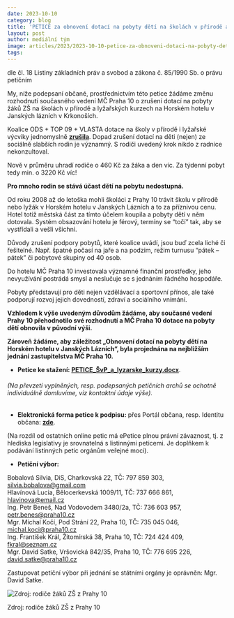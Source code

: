 ```yaml
---
date: 2023-10-10
category: blog
title: 'PETICE za obnovení dotací na pobyty dětí na školách v přírodě a lyžařských kurzech'
layout: post
author: mediální tým
image: articles/2023/2023-10-10-petice-za-obnoveni-dotaci-na-pobyty-deti-na-skolach-v-prirode-a-lyzarskych-kurzech.jpg
tags:
---
```


dle čl. 18 Listiny základních práv a svobod a zákona č. 85/1990 Sb. o právu petičním

My, níže podepsaní občané, prostřednictvím této petice žádáme změnu rozhodnutí současného vedení MČ Praha 10 o zrušení dotací na pobyty žáků ZŠ na školách v přírodě a lyžařských kurzech na Horském hotelu v Janských lázních v Krkonoších.

Koalice ODS + TOP 09 + VLASTA dotace na školy v přírodě i lyžařské výcviky jednomyslně  **[zrušila](https://usneseni.praha10.cz/usneseni/usneseni/2070)**. Dopad zrušení dotací na děti (nejen) ze sociálně slabších rodin je významný. S rodiči uvedený krok nikdo z radnice nekonzultoval.

Nově v průměru uhradí rodiče o 460 Kč za žáka a den víc. Za týdenní pobyt tedy min. o 3220 Kč víc!

**Pro mnoho rodin se stává účast dětí na pobytu nedostupná.**

Od roku 2008 až do letoška mohli školáci z Prahy 10 trávit školu v přírodě nebo lyžák v Horském hotelu v Janských Lázních a to za příznivou cenu. Hotel totiž městská část za tímto účelem koupila a pobyty dětí v něm dotovala. Systém obsazování hotelu je férový, termíny se “točí” tak, aby se vystřídali a vešli všichni.

Důvody zrušení podpory pobytů, které koalice uvádí, jsou buď zcela liché či řešitelné. Např. špatné počasí na jaře a na podzim, režim turnusu “pátek – pátek” či pobytové skupiny od 40 osob.

Do hotelu MČ Praha 10 investovala významné finanční prostředky, jeho nevyužívání postrádá smysl a neslučuje se s jednáním řádného hospodáře.

Pobyty představují pro děti nejen vzdělávací a sportovní přínos, ale také podporují rozvoj jejich dovedností, zdraví a sociálního vnímání.

**Vzhledem k výše uvedeným důvodům žádáme, aby současné vedení Prahy 10 přehodnotilo své rozhodnutí a MČ Praha 10 dotace na pobyty dětí obnovila v původní výši.**

**Zároveň žádáme, aby záležitost „Obnovení dotací na pobyty dětí na Horském hotelu v Janských Lázních“, byla projednána na nejbližším jednání zastupitelstva MČ Praha 10.**

-   **Petice ke stažení: [PETICE_ŠvP_a_lyzarske_kurzy.docx](https://pirati10.cz/wp-content/uploads/2023/10/PETICE_SvP_a_lyzarske_kurzy.docx.pdf)**.

###### (Na převzetí vyplněných, resp. podepsaných petičních archů se ochotně individuálně domluvíme, viz kontaktní údaje výše).

-   **Elektronická forma petice k podpisu:** přes Portál občana, resp. Identitu občana: [**zde**](https://portal.gov.cz/e-petice/494-petice-za-obnoveni-dotaci-na-pobyty-deti-na-skolach-vprirode-a-lyzarskych-kurzech).

(Na rozdíl od ostatních online petic má ePetice plnou právní závaznost, tj. z hlediska legislativy je srovnatelná s listinnými peticemi. Je doplňkem k podávání listinných petic orgánům veřejné moci).

-   **Petiční výbor:**

Bobalová Silvia, DiS, Charkovská 22, TČ: 797 859 303,  [silvia.bobalova@gmail.com](mailto:silvia.bobalova@gmail.com)  
Hlavínová Lucia, Bělocerkevská 1009/11, TČ: 737 666 861,  [hlavinova@email.cz](mailto:hlavinova@email.cz)  
Ing. Petr Beneš, Nad Vodovodem 3480/2a, TČ: 736 603 957,  [petr.benes@praha10.cz](mailto:petr.benes@praha10.cz)  
Mgr. Michal Kočí, Pod Strání 22, Praha 10, TČ: 735 045 046,  [michal.koci@praha10.cz](mailto:michal.koci@praha10.cz)  
Ing. František Král, Žitomírská 38, Praha 10, TČ: 724 424 409,  [fkral@seznam.cz](mailto:fkral@seznam.cz)  
Mgr. David Satke, Vršovická 842/35, Praha 10, TČ: 776 695 226,  [david.satke@praha10.cz](mailto:david.satke@praha10.cz)

Zastupovat petiční výbor při jednání se státními orgány je oprávněn: Mgr. David Satke.

![Zdroj: rodiče žáků ZŠ z Prahy 10](https://pirati10.cz/wp-content/uploads/2023/10/Lyzak-814x1024.jpg)

Zdroj: rodiče žáků ZŠ z Prahy 10
